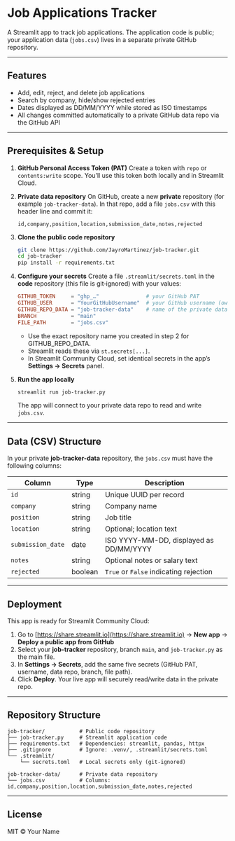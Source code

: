 # Job Applications Tracker

A Streamlit app to track job applications. The application code is public; your application data (`jobs.csv`) lives in a separate private GitHub repository.

---

## Features

* Add, edit, reject, and delete job applications
* Search by company, hide/show rejected entries
* Dates displayed as DD/MM/YYYY while stored as ISO timestamps
* All changes committed automatically to a private GitHub data repo via the GitHub API

---

## Prerequisites & Setup

1. **GitHub Personal Access Token (PAT)**
   Create a token with `repo` or `contents:write` scope. You’ll use this token both locally and in Streamlit Cloud.

2. **Private data repository**
   On GitHub, create a new **private** repository (for example `job-tracker-data`). In that repo, add a file `jobs.csv` with this header line and commit it:

   ```csv
   id,company,position,location,submission_date,notes,rejected
   ```

3. **Clone the public code repository**

   ```bash
   git clone https://github.com/JayroMartinez/job-tracker.git
   cd job-tracker
   pip install -r requirements.txt
   ```

4. **Configure your secrets**
   Create a file `.streamlit/secrets.toml` in the **code** repository (this file is git‑ignored) with your values:

   ```toml
   GITHUB_TOKEN     = "ghp_…"               # your GitHub PAT
   GITHUB_USER      = "YourGitHubUsername"  # your GitHub username (owner of the data repo)
   GITHUB_REPO_DATA = "job-tracker-data"    # name of the private data repo you just created
   BRANCH           = "main"
   FILE_PATH        = "jobs.csv"
   ```
   * Use the exact repository name you created in step 2 for GITHUB_REPO_DATA.
   * Streamlit reads these via `st.secrets[...]`.
   * In Streamlit Community Cloud, set identical secrets in the app’s **Settings → Secrets** panel.

5. **Run the app locally**

   ```bash
   streamlit run job-tracker.py
   ```

   The app will connect to your private data repo to read and write `jobs.csv`.

---

## Data (CSV) Structure

In your private **job-tracker-data** repository, the `jobs.csv` must have the following columns:

| Column            | Type    | Description                             |
| ----------------- | ------- | --------------------------------------- |
| `id`              | string  | Unique UUID per record                  |
| `company`         | string  | Company name                            |
| `position`        | string  | Job title                               |
| `location`        | string  | Optional; location text                 |
| `submission_date` | date    | ISO YYYY-MM-DD, displayed as DD/MM/YYYY |
| `notes`           | string  | Optional notes or salary text           |
| `rejected`        | boolean | `True` or `False` indicating rejection  |

---

## Deployment

This app is ready for Streamlit Community Cloud:

1. Go to [https://share.streamlit.io](https://share.streamlit.io) → **New app** → **Deploy a public app from GitHub**
2. Select your **job-tracker** repository, branch `main`, and `job-tracker.py` as the main file.
3. In **Settings → Secrets**, add the same five secrets (GitHub PAT, username, data repo, branch, file path).
4. Click **Deploy**. Your live app will securely read/write data in the private repo.

---

## Repository Structure

```
job-tracker/           # Public code repository
├── job-tracker.py     # Streamlit application code
├── requirements.txt   # Dependencies: streamlit, pandas, httpx
├── .gitignore         # Ignore: .venv/, .streamlit/secrets.toml
└── .streamlit/
    └── secrets.toml   # Local secrets only (git‑ignored)

job-tracker-data/      # Private data repository
└── jobs.csv           # Columns: id,company,position,location,submission_date,notes,rejected
```

---

## License

MIT © Your Name
